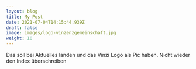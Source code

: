 ```yaml
---
layout: blog
title: My Post
date: 2021-07-04T14:15:44.939Z
draft: false
image: images/logo-vinzenzgemeinschaft.jpg
weight: 10
---
```

Das soll bei Aktuelles landen und das Vinzi Logo als Pic haben. Nicht wieder den Index überschreiben